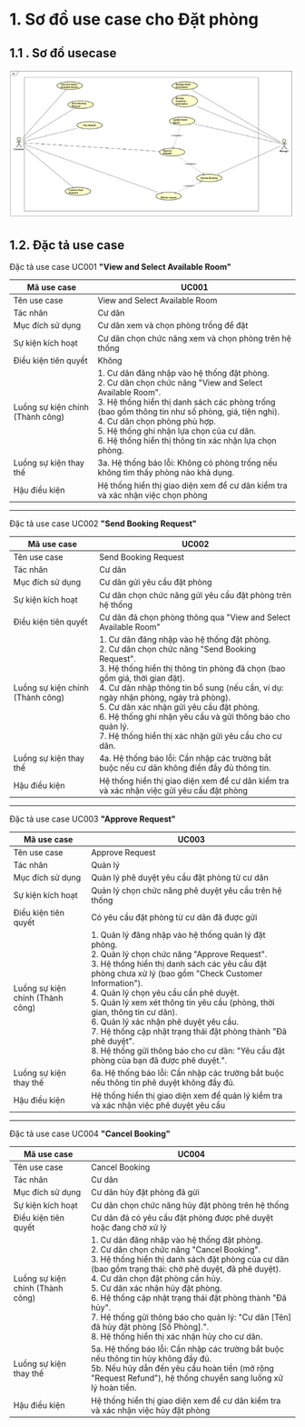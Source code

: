 # 1. Sơ đồ use case cho Đặt phòng

## 1.1 . Sơ đồ usecase

![alt text](image-2.png)

## 1.2. Đặc tả use case

Đặc tả use case UC001 **"View and Select Available Room"**

Mã use case | UC001
--- | ---
Tên use case | View and Select Available Room
Tác nhân | Cư dân
Mục đích sử dụng | Cư dân xem và chọn phòng trống để đặt
Sự kiện kích hoạt | Cư dân chọn chức năng xem và chọn phòng trên hệ thống
Điều kiện tiên quyết | Không
Luồng sự kiện chính (Thành công) | 1. Cư dân đăng nhập vào hệ thống đặt phòng.<br>2. Cư dân chọn chức năng "View and Select Available Room".<br>3. Hệ thống hiển thị danh sách các phòng trống (bao gồm thông tin như số phòng, giá, tiện nghi).<br>4. Cư dân chọn phòng phù hợp.<br>5. Hệ thống ghi nhận lựa chọn của cư dân.<br>6. Hệ thống hiển thị thông tin xác nhận lựa chọn phòng.
Luồng sự kiện thay thế | 3a. Hệ thống báo lỗi: Không có phòng trống nếu không tìm thấy phòng nào khả dụng.
Hậu điều kiện | Hệ thống hiển thị giao diện xem để cư dân kiểm tra và xác nhận việc chọn phòng

---

Đặc tả use case UC002 **"Send Booking Request"**

Mã use case | UC002
--- | ---
Tên use case | Send Booking Request
Tác nhân | Cư dân
Mục đích sử dụng | Cư dân gửi yêu cầu đặt phòng
Sự kiện kích hoạt | Cư dân chọn chức năng gửi yêu cầu đặt phòng trên hệ thống
Điều kiện tiên quyết | Cư dân đã chọn phòng thông qua "View and Select Available Room"
Luồng sự kiện chính (Thành công) | 1. Cư dân đăng nhập vào hệ thống đặt phòng.<br>2. Cư dân chọn chức năng "Send Booking Request".<br>3. Hệ thống hiển thị thông tin phòng đã chọn (bao gồm giá, thời gian đặt).<br>4. Cư dân nhập thông tin bổ sung (nếu cần, ví dụ: ngày nhận phòng, ngày trả phòng).<br>5. Cư dân xác nhận gửi yêu cầu đặt phòng.<br>6. Hệ thống ghi nhận yêu cầu và gửi thông báo cho quản lý.<br>7. Hệ thống hiển thị xác nhận gửi yêu cầu cho cư dân.
Luồng sự kiện thay thế | 4a. Hệ thống báo lỗi: Cần nhập các trường bắt buộc nếu cư dân không điền đầy đủ thông tin.
Hậu điều kiện | Hệ thống hiển thị giao diện xem để cư dân kiểm tra và xác nhận việc gửi yêu cầu đặt phòng

---

Đặc tả use case UC003 **"Approve Request"**

Mã use case | UC003
--- | ---
Tên use case | Approve Request
Tác nhân | Quản lý
Mục đích sử dụng | Quản lý phê duyệt yêu cầu đặt phòng từ cư dân
Sự kiện kích hoạt | Quản lý chọn chức năng phê duyệt yêu cầu trên hệ thống
Điều kiện tiên quyết | Có yêu cầu đặt phòng từ cư dân đã được gửi
Luồng sự kiện chính (Thành công) | 1. Quản lý đăng nhập vào hệ thống quản lý đặt phòng.<br>2. Quản lý chọn chức năng "Approve Request".<br>3. Hệ thống hiển thị danh sách các yêu cầu đặt phòng chưa xử lý (bao gồm "Check Customer Information").<br>4. Quản lý chọn yêu cầu cần phê duyệt.<br>5. Quản lý xem xét thông tin yêu cầu (phòng, thời gian, thông tin cư dân).<br>6. Quản lý xác nhận phê duyệt yêu cầu.<br>7. Hệ thống cập nhật trạng thái đặt phòng thành "Đã phê duyệt".<br>8. Hệ thống gửi thông báo cho cư dân: "Yêu cầu đặt phòng của bạn đã được phê duyệt.".
Luồng sự kiện thay thế | 6a. Hệ thống báo lỗi: Cần nhập các trường bắt buộc nếu thông tin phê duyệt không đầy đủ.
Hậu điều kiện | Hệ thống hiển thị giao diện xem để quản lý kiểm tra và xác nhận việc phê duyệt yêu cầu

---

Đặc tả use case UC004 **"Cancel Booking"**

Mã use case | UC004
--- | ---
Tên use case | Cancel Booking
Tác nhân | Cư dân
Mục đích sử dụng | Cư dân hủy đặt phòng đã gửi
Sự kiện kích hoạt | Cư dân chọn chức năng hủy đặt phòng trên hệ thống
Điều kiện tiên quyết | Cư dân đã có yêu cầu đặt phòng được phê duyệt hoặc đang chờ xử lý
Luồng sự kiện chính (Thành công) | 1. Cư dân đăng nhập vào hệ thống đặt phòng.<br>2. Cư dân chọn chức năng "Cancel Booking".<br>3. Hệ thống hiển thị danh sách đặt phòng của cư dân (bao gồm trạng thái: chờ phê duyệt, đã phê duyệt).<br>4. Cư dân chọn đặt phòng cần hủy.<br>5. Cư dân xác nhận hủy đặt phòng.<br>6. Hệ thống cập nhật trạng thái đặt phòng thành "Đã hủy".<br>7. Hệ thống gửi thông báo cho quản lý: "Cư dân [Tên] đã hủy đặt phòng [Số Phòng].".<br>8. Hệ thống hiển thị xác nhận hủy cho cư dân.
Luồng sự kiện thay thế | 5a. Hệ thống báo lỗi: Cần nhập các trường bắt buộc nếu thông tin hủy không đầy đủ.<br>5b. Nếu hủy dẫn đến yêu cầu hoàn tiền (mở rộng "Request Refund"), hệ thống chuyển sang luồng xử lý hoàn tiền.
Hậu điều kiện | Hệ thống hiển thị giao diện xem để cư dân kiểm tra và xác nhận việc hủy đặt phòng